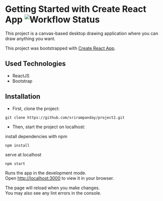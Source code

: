 # Getting Started with Create React App   ![Workflow Status](https://github.com/srirampanday/project2/workflows/Development%20workflow/badge.svg)

This project is a canvas-based desktop drawing application where you can draw anything you want.

This project was bootstrapped with [Create React App](https://github.com/facebook/create-react-app).

## Used Technologies
* ReactJS
* Bootstrap

## Installation
* First, clone the project:

```
git clone https://github.com/srirampanday/project2.git
```
  
* Then, start the project on localhost:

install dependencies with npm

```
npm install
```

serve at localhost

```
npm start
```

Runs the app in the development mode.\
Open [http://localhost:3000](http://localhost:3000) to view it in your browser.

The page will reload when you make changes.\
You may also see any lint errors in the console.



